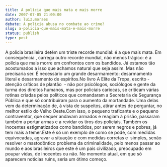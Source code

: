 ```yaml
---
title: A polícia que mais mata e mais morre
date: 2007-07-05 21:00:00
author: luiz.moraes
debate: A polícia abusa no combate ao crime?
slug: a-policia-que-mais-mata-e-mais-morre
status: publish 
type: post
---
```


A polícia brasileira detém um triste recorde mundial: é a que mais mata. Em consequência , carrega outro recorde mundial, não menos trágico: é a polícia que mais morre em confrontos com os bandidos. Já estamos tão acostumados a isso que achamos natural que seja assim. Mas não precisaria ser. É necessário um grande desarmamento: desarmamento literal e desarmamento de espíritos.No livro A Elite da Tropa, escrito - atenção críticos de plantão  - não por psicólogos, sociólogos e gente da turma dos direitos humanos, mas por policiais cariocas, se criticam várias rotinas criadas pelos políticos que comandaram a Secretaria de Segurança Pública e que só contribuíram para o aumento da mortandade. Uma delas vem da determinação de, à vista de suspeitos, atirar antes de perguntar, no melhor estilo do Velho Oeste.Com isso, o pequeno traficante e o pequeno contraventor, que sequer andavam armados e reagiam à prisão, passaram também a portar armas e a revidar os tiros dos policiais. Também os inocentes estigmatizados como bandidos, por serem negros e pobres, já tem mais a temer.Este é só um exemplo de como se pode, com medidas equivocadas, agravar a situação e com medidas corretas e  simples, senão resolver o mastodôntico problema da criminalidade, pelo menos passar ao mundo e aos brasileiros que este é um país civilizado, preocupado em poupar vidas, de inocentes ou não. No momento atual, em que só aparecem notícias ruins, seria um ótimo começo.
